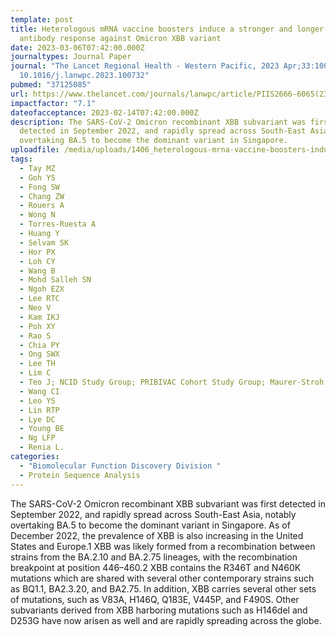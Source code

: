 ```yaml
---
template: post
title: Heterologous mRNA vaccine boosters induce a stronger and longer-lasting
  antibody response against Omicron XBB variant
date: 2023-03-06T07:42:00.000Z
journaltypes: Journal Paper
journal: "The Lancet Regional Health - Western Pacific, 2023 Apr;33:100732. doi:
  10.1016/j.lanwpc.2023.100732"
pubmed: "37125085"
url: https://www.thelancet.com/journals/lanwpc/article/PIIS2666-6065(23)00050-0/fulltext
impactfactor: "7.1"
dateofacceptance: 2023-02-14T07:42:00.000Z
description: The SARS-CoV-2 Omicron recombinant XBB subvariant was first
  detected in September 2022, and rapidly spread across South-East Asia, notably
  overtaking BA.5 to become the dominant variant in Singapore.
uploadfile: /media/uploads/1406_heterologous-mrna-vaccine-boosters-induce-a-stronger.pdf
tags:
  - Tay MZ
  - Goh YS
  - Fong SW
  - Chang ZW
  - Rouers A
  - Wong N
  - Torres-Ruesta A
  - Huang Y
  - Selvam SK
  - Hor PX
  - Loh CY
  - Wang B
  - Mohd Salleh SN
  - Ngoh EZX
  - Lee RTC
  - Neo V
  - Kam IKJ
  - Poh XY
  - Rao S
  - Chia PY
  - Ong SWX
  - Lee TH
  - Lim C
  - Teo J; NCID Study Group; PRIBIVAC Cohort Study Group; Maurer-Stroh S
  - Wang CI
  - Leo YS
  - Lin RTP
  - Lye DC
  - Young BE
  - Ng LFP
  - Renia L.
categories:
  - "Biomolecular Function Discovery Division "
  - Protein Sequence Analysis
---
```

The SARS-CoV-2 Omicron recombinant XBB subvariant was first detected in September 2022, and rapidly spread across South-East Asia, notably overtaking BA.5 to become the dominant variant in Singapore. As of December 2022, the prevalence of XBB is also increasing in the United States and Europe.1
XBB was likely formed from a recombination between strains from the BA.2.10 and BA.2.75 lineages, with the recombination breakpoint at position 446–460.2
XBB contains the R346T and N460K mutations which are shared with several other contemporary strains such as BQ1.1, BA2.3.20, and BA2.75. In addition, XBB carries several other sets of mutations, such as V83A, H146Q, Q183E, V445P, and F490S. Other subvariants derived from XBB harboring mutations such as H146del and D253G have now arisen as well and are rapidly spreading across the globe.